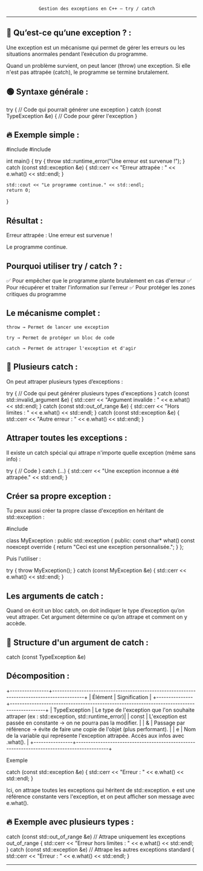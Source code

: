 				Gestion des exceptions en C++ — try / catch
************************************************************************************************************************************

🚀 Qu’est-ce qu’une exception ? :
---------------------------------

Une exception est un mécanisme qui permet de gérer les erreurs ou les situations anormales pendant l’exécution du programme.

Quand un problème survient, on peut lancer (throw) une exception.
Si elle n'est pas attrapée (catch), le programme se termine brutalement.

🟢 Syntaxe générale :
---------------------

try
{
    // Code qui pourrait générer une exception
}
catch (const TypeException &e)
{
    // Code pour gérer l'exception
}

🔥 Exemple simple :
-------------------

#include <iostream>
#include <exception>

int main()
{
    try
    {
        throw std::runtime_error("Une erreur est survenue !");
    }
    catch (const std::exception &e)
    {
        std::cerr << "Erreur attrapée : " << e.what() << std::endl;
    }

    std::cout << "Le programme continue." << std::endl;
    return 0;
}

Résultat :
----------

Erreur attrapée : Une erreur est survenue !

Le programme continue.

Pourquoi utiliser try / catch ? :
---------------------------------

✅ Pour empêcher que le programme plante brutalement en cas d'erreur
✅ Pour récupérer et traiter l'information sur l'erreur
✅ Pour protéger les zones critiques du programme

Le mécanisme complet :
----------------------

    throw → Permet de lancer une exception

    try → Permet de protéger un bloc de code

    catch → Permet de attraper l'exception et d'agir


🧩 Plusieurs catch :
--------------------

On peut attraper plusieurs types d’exceptions :

try
{
    // Code qui peut générer plusieurs types d'exceptions
}
catch (const std::invalid_argument &e)
{
    std::cerr << "Argument invalide : " << e.what() << std::endl;
}
catch (const std::out_of_range &e)
{
    std::cerr << "Hors limites : " << e.what() << std::endl;
}
catch (const std::exception &e)
{
    std::cerr << "Autre erreur : " << e.what() << std::endl;
}


Attraper toutes les exceptions :
--------------------------------

Il existe un catch spécial qui attrape n'importe quelle exception (même sans info) :

try
{
    // Code
}
catch (...)
{
    std::cerr << "Une exception inconnue a été attrapée." << std::endl;
}

Créer sa propre exception :
---------------------------

Tu peux aussi créer ta propre classe d'exception en héritant de std::exception :

#include <exception>

class MyException : public std::exception
{
public:
    const char* what() const noexcept override
    {
        return "Ceci est une exception personnalisée.";
    }
};

Puis l'utiliser :

try
{
    throw MyException();
}
catch (const MyException &e)
{
    std::cerr << e.what() << std::endl;
}

Les arguments de catch :
------------------------

Quand on écrit un bloc catch, on doit indiquer le type d’exception qu’on veut attraper.
Cet argument détermine ce qu’on attrape et comment on y accède.

📌 Structure d'un argument de catch :
-------------------------------------

catch (const TypeException &e)

Décomposition :
---------------

+----------------+-------------------------------------------------------------------------------------------+
| Élément       | Signification                                                                              |
+---------------+--------------------------------------------------------------------------------------------+
| TypeException | Le type de l'exception que l'on souhaite attraper (ex : std::exception, std::runtime_error)|
| const         | L'exception est passée en constante → on ne pourra pas la modifier.                        |
| &             | Passage par référence → évite de faire une copie de l'objet (plus performant).             |
| e             | Nom de la variable qui représente l'exception attrapée. Accès aux infos avec .what().      |
+----------------+-------------------------------------------------------------------------------------------+
 

Exemple

catch (const std::exception &e)
{
    std::cerr << "Erreur : " << e.what() << std::endl;
}

Ici, on attrape toutes les exceptions qui héritent de std::exception.
e est une référence constante vers l'exception, et on peut afficher son message avec e.what().

🔥 Exemple avec plusieurs types :
---------------------------------

catch (const std::out_of_range &e) // Attrape uniquement les exceptions out_of_range
{
    std::cerr << "Erreur hors limites : " << e.what() << std::endl;
}
catch (const std::exception &e) // Attrape les autres exceptions standard
{
    std::cerr << "Erreur : " << e.what() << std::endl;
}

**************************************************************************************************************************************
